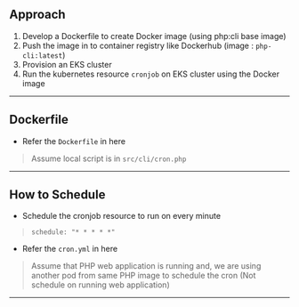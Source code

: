 ## Approach

1. Develop a Dockerfile to create Docker image (using php:cli base image)
2. Push the image in to container registry like Dockerhub (image : `php-cli:latest`)
3. Provision an EKS cluster
4. Run the kubernetes resource `cronjob` on EKS cluster using the Docker image
----------------------------------
## Dockerfile

* Refer the `Dockerfile` in here
> Assume local script is in `src/cli/cron.php`
----------------------------------
## How to Schedule

* Schedule the cronjob resource to run on every minute
> `schedule: "* * * * *"`
* Refer the `cron.yml` in here
> Assume that PHP web application is running and, we are using another pod from same PHP image to schedule the cron (Not schedule on running web application)
----------------------------------